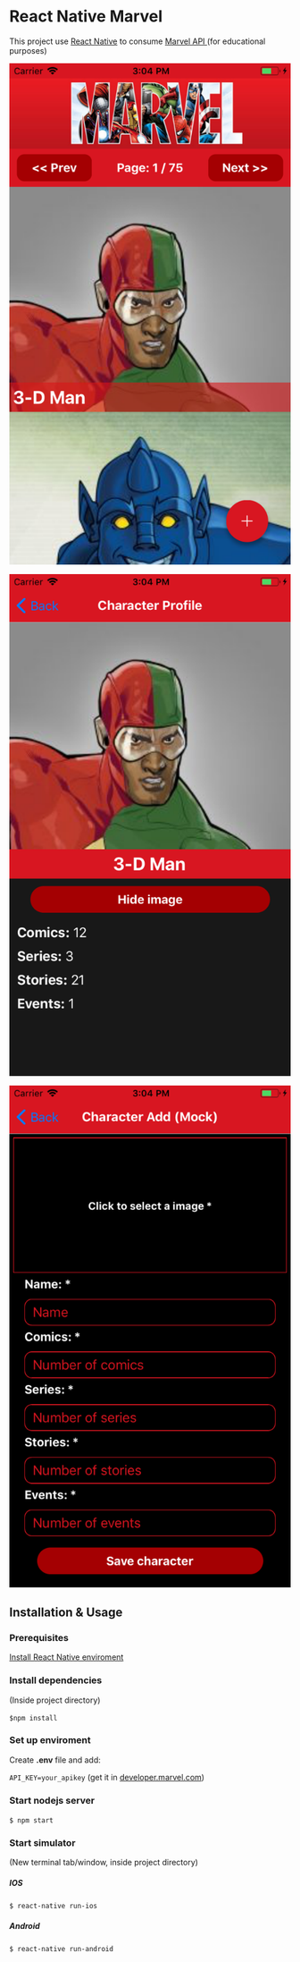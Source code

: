 # React Native Marvel

This project use [React Native](https://facebook.github.io/react-native/) to consume [Marvel API ](https://developer.marvel.com/) (for educational purposes)


![List](https://raw.githubusercontent.com/jventor/ReactNativeMarvel/master/screenshots/list.png)

![Detail](https://raw.githubusercontent.com/jventor/ReactNativeMarvel/master/screenshots/detail.png)

![Add](https://raw.githubusercontent.com/jventor/ReactNativeMarvel/master/screenshots/add.png)



## Installation & Usage
### Prerequisites

 [Install React Native enviroment](https://facebook.github.io/react-native/docs/getting-started.html)

### Install dependencies

(Inside project directory)

 ```$npm install```

### Set up enviroment
Create **.env** file and add:

```API_KEY=your_apikey``` (get it in [developer.marvel.com](https://developer.marvel.com/))

### Start nodejs server

```$ npm start```

### Start simulator
(New terminal tab/window, inside project directory)

##### IOS

```$ react-native run-ios```

##### Android

```$ react-native run-android```
